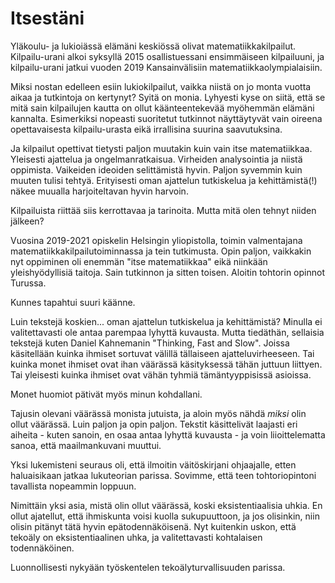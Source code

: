 # Itsestäni

Yläkoulu- ja lukioiässä elämäni keskiössä olivat matematiikkakilpailut. Kilpailu-urani alkoi syksyllä 2015 osallistuessani ensimmäiseen kilpailuuni, ja kilpailu-urani jatkui vuoden 2019 Kansainvälisiin matematiikkaolympialaisiin.

Miksi nostan edelleen esiin lukiokilpailut, vaikka niistä on jo monta vuotta aikaa ja tutkintoja on kertynyt? Syitä on monia. Lyhyesti kyse on siitä, että se mitä sain kilpailujen kautta on ollut käänteentekevää myöhemmän elämäni kannalta. Esimerkiksi nopeasti suoritetut tutkinnot näyttäytyvät vain oireena opettavaisesta kilpailu-urasta eikä irrallisina suurina saavutuksina.

Ja kilpailut opettivat tietysti paljon muutakin kuin vain itse matematiikkaa. Yleisesti ajattelua ja ongelmanratkaisua. Virheiden analysointia ja niistä oppimista. Vaikeiden ideoiden selittämistä hyvin. Paljon syvemmin kuin muuten tulisi tehtyä. Erityisesti oman ajattelun tutkiskelua ja kehittämistä(!) näkee muualla harjoiteltavan hyvin harvoin.

Kilpailuista riittää siis kerrottavaa ja tarinoita. Mutta mitä olen tehnyt niiden jälkeen?

Vuosina 2019-2021 opiskelin Helsingin yliopistolla, toimin valmentajana matematiikkakilpailutoiminnassa ja tein tutkimusta. Opin paljon, vaikkakin nyt oppiminen oli enemmän "itse matematiikkaa" eikä niinkään yleishyödyllisiä taitoja. Sain tutkinnon ja sitten toisen. Aloitin tohtorin opinnot Turussa.

Kunnes tapahtui suuri käänne.

Luin tekstejä koskien... oman ajattelun tutkiskelua ja kehittämistä? Minulla ei valitettavasti ole antaa parempaa lyhyttä kuvausta. Mutta tiedäthän, sellaisia tekstejä kuten Daniel Kahnemanin "Thinking, Fast and Slow". Joissa käsitellään kuinka ihmiset sortuvat välillä tällaiseen ajatteluvirheeseen. Tai kuinka monet ihmiset ovat ihan väärässä käsityksessä tähän juttuun liittyen. Tai yleisesti kuinka ihmiset ovat vähän tyhmiä tämäntyyppisissä asioissa.

Monet huomiot pätivät myös minun kohdallani.

Tajusin olevani väärässä monista jutuista, ja aloin myös nähdä _miksi_ olin ollut väärässä. Luin paljon ja opin paljon. Tekstit käsittelivät laajasti eri aiheita - kuten sanoin, en osaa antaa lyhyttä kuvausta - ja voin liioittelematta sanoa, että maailmankuvani muuttui.

Yksi lukemisteni seuraus oli, että ilmoitin väitöskirjani ohjaajalle, etten haluaisikaan jatkaa lukuteorian parissa. Sovimme, että teen tohtoriopintoni tavallista nopeammin loppuun.

Nimittäin yksi asia, mistä olin ollut väärässä, koski eksistentiaalisia uhkia. En ollut ajatellut, että ihmiskunta voisi kuolla sukupuuttoon, ja jos olisinkin, niin olisin pitänyt tätä hyvin epätodennäköisenä. Nyt kuitenkin uskon, että tekoäly on eksistentiaalinen uhka, ja valitettavasti kohtalaisen todennäköinen.

Luonnollisesti nykyään työskentelen tekoälyturvallisuuden parissa.
